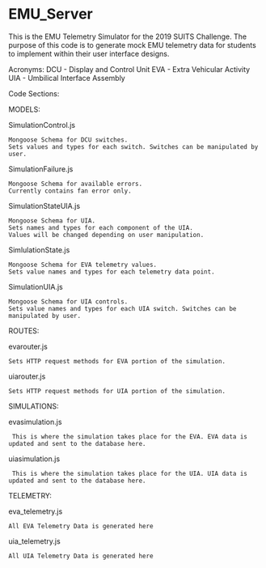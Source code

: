 # EMU_Server
This is the EMU Telemetry Simulator for the 2019 SUITS Challenge. The purpose of this code is to generate mock EMU telemetry data for
students to implement within their user interface designs.

Acronyms: 
  DCU - Display and Control Unit
  EVA - Extra Vehicular Activity
  UIA - Umbilical Interface Assembly 

Code Sections: 

MODELS: 

  SimulationControl.js
  
    Mongoose Schema for DCU switches. 
    Sets values and types for each switch. Switches can be manipulated by user.  
  
  SimulationFailure.js
  
    Mongoose Schema for available errors. 
    Currently contains fan error only. 
    
  SimulationStateUIA.js
  
    Mongoose Schema for UIA. 
    Sets names and types for each component of the UIA.
    Values will be changed depending on user manipulation. 
 
 SimlulationState.js
  
    Mongoose Schema for EVA telemetry values.
    Sets value names and types for each telemetry data point. 
 
 SimulationUIA.js
  
    Mongoose Schema for UIA controls. 
    Sets value names and types for each UIA switch. Switches can be manipulated by user.  
    

ROUTES: 

  evarouter.js
  
  
    Sets HTTP request methods for EVA portion of the simulation. 
  
  uiarouter.js
  
    Sets HTTP request methods for UIA portion of the simulation. 
  
SIMULATIONS:

   evasimulation.js
  
     This is where the simulation takes place for the EVA. EVA data is updated and sent to the database here.
  
   uiasimulation.js
     
     This is where the simulation takes place for the UIA. UIA data is updated and sent to the database here.
  
  
TELEMETRY:

  eva_telemetry.js
    
    All EVA Telemetry Data is generated here
 
  uia_telemetry.js
    
    All UIA Telemetry Data is generated here



